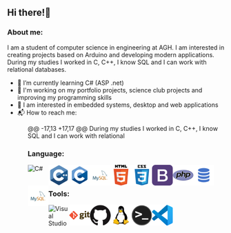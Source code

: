 ## Hi there!👋
### About me:
I am a student of computer science in engineering at AGH. I am interested in creating projects based on Arduino and developing modern applications.
</br>
During my studies I worked in C, C++, I know SQL and I can work with relational databases. 
<ul>
    <li>🌱 I’m currently learning C# (ASP .net)</li>
    <li>🔭 I'm working on my portfolio projects, science club projects and improving my programming skills</li>
    <li>🤔 I am interested in embedded systems, desktop and web applications</li>   
    <li>📬 How to reach me: </li>
    <ul>
	@@ -17,13 +17,17 @@ During my studies I worked in C, C++, I know SQL and I can work with relational

### Language:
<img align="left" alt="C#" width="48px" title="C#" src="https://user-images.githubusercontent.com/73522641/152369612-d3035878-62c7-4662-bc72-4294432af88f.png" />
<img align="left" alt="C++" width="48px" title="C++" src="https://raw.githubusercontent.com/github/explore/180320cffc25f4ed1bbdfd33d4db3a66eeeeb358/topics/cpp/cpp.png" />
<img align="left" alt="C" width="48px" title="C" src="https://raw.githubusercontent.com/github/explore/f3e22f0dca2be955676bc70d6214b95b13354ee8/topics/c/c.png" />
<img align="left" alt="Arduino" width="48px" title="Arduino" src="https://raw.githubusercontent.com/github/explore/80688e429a7d4ef2fca1e82350fe8e3517d3494d/topics/mysql/mysql.png" />
<img align="left" alt="HTML5" width="48px" title="HTML5" src="https://raw.githubusercontent.com/github/explore/80688e429a7d4ef2fca1e82350fe8e3517d3494d/topics/html/html.png" />
<img align="left" alt="CSS3" width="48px" title="CSS3" src="https://raw.githubusercontent.com/github/explore/80688e429a7d4ef2fca1e82350fe8e3517d3494d/topics/css/css.png" />
<img align="left" alt="Bootstrap" width="48px" title="Bootstrap" src="https://raw.githubusercontent.com/github/explore/80688e429a7d4ef2fca1e82350fe8e3517d3494d/topics/bootstrap/bootstrap.png" />
<img align="left" alt="PHP" width="48px" title="PHP" src="https://raw.githubusercontent.com/github/explore/ccc16358ac4530c6a69b1b80c7223cd2744dea83/topics/php/php.png" />
<img align="left" alt="SQL" width="48px" title="SQL" src="https://raw.githubusercontent.com/github/explore/80688e429a7d4ef2fca1e82350fe8e3517d3494d/topics/sql/sql.png" />
<img align="left" alt="MySQL" width="48px" title="MYSQL" src="https://raw.githubusercontent.com/github/explore/80688e429a7d4ef2fca1e82350fe8e3517d3494d/topics/mysql/mysql.png" />
	    
</br></br>

### Tools:
<img align="left" alt="Visual Studio" width="48px" title="Visual Studio" src="https://user-images.githubusercontent.com/73522641/152371093-670b8c0d-66b1-4328-8964-6da7e4bc7732.png" />
<img align="left" alt="Git" width="48px" title="Git" src="https://raw.githubusercontent.com/github/explore/80688e429a7d4ef2fca1e82350fe8e3517d3494d/topics/git/git.png" />
<img align="left" alt="GitHub" width="48px" title="GitHub" src="https://raw.githubusercontent.com/github/explore/78df643247d429f6cc873026c0622819ad797942/topics/github/github.png" />
<img align="left" alt="Linux" width="48px" title="Linux" src="https://raw.githubusercontent.com/github/explore/80688e429a7d4ef2fca1e82350fe8e3517d3494d/topics/linux/linux.png" />
<img align="left" alt="Terminal" width="48px" title="Terminal" src="https://raw.githubusercontent.com/github/explore/80688e429a7d4ef2fca1e82350fe8e3517d3494d/topics/terminal/terminal.png" />
<img align="left" alt="Visual Studio Code" width="48px" title="Visual Studio Code" src="https://raw.githubusercontent.com/github/explore/80688e429a7d4ef2fca1e82350fe8e3517d3494d/topics/visual-studio-code/visual-studio-code.png" />

